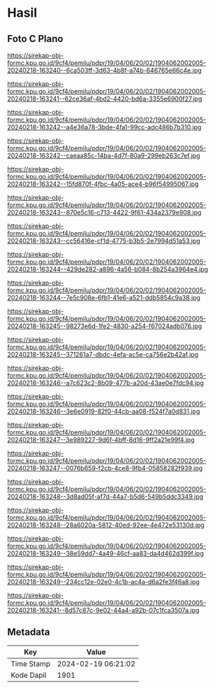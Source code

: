 # Hasil

## Foto C Plano

https://sirekap-obj-formc.kpu.go.id/9cf4/pemilu/pdpr/19/04/06/20/02/1904062002005-20240218-163240--6ca503ff-3d63-4b8f-a74b-646765e66c4e.jpg

https://sirekap-obj-formc.kpu.go.id/9cf4/pemilu/pdpr/19/04/06/20/02/1904062002005-20240218-163241--62ce36af-4bd2-4420-bd6a-3355e6900f27.jpg

https://sirekap-obj-formc.kpu.go.id/9cf4/pemilu/pdpr/19/04/06/20/02/1904062002005-20240218-163242--a4e36a78-3bde-4fa1-99cc-adc486b7b310.jpg

https://sirekap-obj-formc.kpu.go.id/9cf4/pemilu/pdpr/19/04/06/20/02/1904062002005-20240218-163242--caeaa85c-14ba-4d7f-80a9-299eb263c7ef.jpg

https://sirekap-obj-formc.kpu.go.id/9cf4/pemilu/pdpr/19/04/06/20/02/1904062002005-20240218-163242--15fd870f-4fbc-4a05-ace4-b96f54995067.jpg

https://sirekap-obj-formc.kpu.go.id/9cf4/pemilu/pdpr/19/04/06/20/02/1904062002005-20240218-163243--870e5c16-c713-4422-9f61-434a2379e908.jpg

https://sirekap-obj-formc.kpu.go.id/9cf4/pemilu/pdpr/19/04/06/20/02/1904062002005-20240218-163243--cc56416e-cf1d-4775-b3b5-2e7994d51a53.jpg

https://sirekap-obj-formc.kpu.go.id/9cf4/pemilu/pdpr/19/04/06/20/02/1904062002005-20240218-163244--429de282-a896-4a56-b084-8b254a3964e4.jpg

https://sirekap-obj-formc.kpu.go.id/9cf4/pemilu/pdpr/19/04/06/20/02/1904062002005-20240218-163244--7e5c908e-6fb1-41e6-a521-ddb5854c9a38.jpg

https://sirekap-obj-formc.kpu.go.id/9cf4/pemilu/pdpr/19/04/06/20/02/1904062002005-20240218-163245--98273e6d-1fe2-4830-a254-f67024adb076.jpg

https://sirekap-obj-formc.kpu.go.id/9cf4/pemilu/pdpr/19/04/06/20/02/1904062002005-20240218-163245--371261a7-dbdc-4efa-ac5e-ca756e2b42af.jpg

https://sirekap-obj-formc.kpu.go.id/9cf4/pemilu/pdpr/19/04/06/20/02/1904062002005-20240218-163246--a7c623c2-8b09-477b-a20d-43ae0e7fdc94.jpg

https://sirekap-obj-formc.kpu.go.id/9cf4/pemilu/pdpr/19/04/06/20/02/1904062002005-20240218-163246--3e6e0919-82f0-44cb-aa08-f524f7a0d831.jpg

https://sirekap-obj-formc.kpu.go.id/9cf4/pemilu/pdpr/19/04/06/20/02/1904062002005-20240218-163247--3e989227-9d6f-4bff-8d16-9ff2a21e99f4.jpg

https://sirekap-obj-formc.kpu.go.id/9cf4/pemilu/pdpr/19/04/06/20/02/1904062002005-20240218-163247--0076b659-f2cb-4ce8-9fb4-05858282f939.jpg

https://sirekap-obj-formc.kpu.go.id/9cf4/pemilu/pdpr/19/04/06/20/02/1904062002005-20240218-163248--3d8ad05f-af7d-44a7-b5d6-549b5ddc3349.jpg

https://sirekap-obj-formc.kpu.go.id/9cf4/pemilu/pdpr/19/04/06/20/02/1904062002005-20240218-163248--28a6020a-5812-40ed-92ee-4e472e53130d.jpg

https://sirekap-obj-formc.kpu.go.id/9cf4/pemilu/pdpr/19/04/06/20/02/1904062002005-20240218-163249--38e59dd7-4a49-46cf-aa83-da4d462d399f.jpg

https://sirekap-obj-formc.kpu.go.id/9cf4/pemilu/pdpr/19/04/06/20/02/1904062002005-20240218-163249--234cc12e-02e0-4c1b-ac4a-d6a2fe3f46a8.jpg

https://sirekap-obj-formc.kpu.go.id/9cf4/pemilu/pdpr/19/04/06/20/02/1904062002005-20240218-163241--8d57c87c-9e02-44a4-a92b-07c1fca3507a.jpg


## Metadata

| Key        | Value               |
| ---------- | ------------------- |
| Time Stamp | 2024-02-19 06:21:02 |
| Kode Dapil | 1901                |



